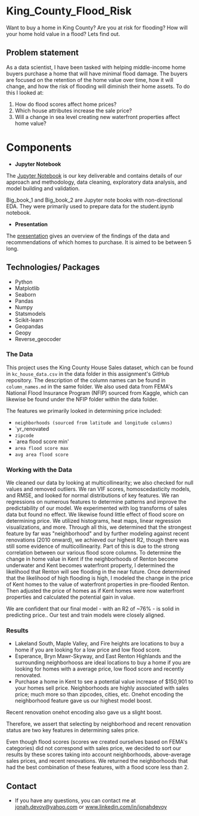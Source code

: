 # King_County_Flood_Risk
Want to buy a home in King County? Are you at risk for flooding? How will your home hold value in a flood? Lets find out.

## Problem statement
As a data scientist, I have been tasked with helping middle-income home buyers purchase a home that will have minimal flood damage. The buyers are focused on the retention of the home value over time, how it will change, and how the risk of flooding will diminish their home assets.
To do this I looked at:
1.  How do flood scores affect home prices?
2. Which house attributes increase the sale price?
3. Will a change in sea level creating new waterfront properties affect home value?

# Components

* **Jupyter Notebook**

The [Jupyter Notebook](https://github.com/jj862/King_County_Flood_Risk/edit/main/README.md) is our key deliverable and contains details of our approach and methodology, data cleaning, exploratory data analysis, and model building and validation. 

 Big_book_1 and Big_book_2 are Jupyter note books with non-directional EDA. They were primarily used to prepare data for the student.ipynb notebook. 

* **Presentation**

The [presentation](https://github.com/jj862/King_County_Flood_Risk/blob/main/Your%20big%20idea.pdf) gives an overview of the findings of the data and recommendations of which homes to purchase.  It is aimed to be between 5  long.


## Technologies/ Packages

* Python 
* Matplotlib
* Seaborn 
* Pandas 
* Numpy
* Statsmodels 
* Scikit-learn 
* Geopandas 
* Geopy 
* Reverse_geocoder

### The Data

This project uses the King County House Sales dataset, which can be found in  `kc_house_data.csv` in the data folder in this assignment's GitHub repository. The description of the column names can be found in `column_names.md` in the same folder. We also used data from FEMA's National Flood Insurance Program (NFIP) sourced from Kaggle, which can likewise be found under the NFIP folder within the data folder.

The features we primarily looked in determining price included:

* `neighborhoods (sourced from latitude and longitude columns)`
* `yr_renovated
* `zipcode`
* `area flood score min'
* `area flood score max`
* `avg area flood score`

### Working with the Data

We cleaned our data by looking at multicollinearity; we also checked for null values and removed outliers. We ran VIF scores, homoscedasticity models, and RMSE, and looked for normal distributions of key features. We ran regressions on numerous features to determine patterns and improve the predictability of our model. We experimented with log transforms of sales data but found no effect. We likewise found little effect of flood score on determining price. We utilized histograms, heat maps, linear regression visualizations, and more. Through all this, we determined that the strongest feature by far was "neighborhood" and
by further modeling against recent renovations (2010 onward), we achieved our highest R2, though there was still some evidence of multicollinearity. Part of this
is due to the strong correlation between our various flood score columns. To determine the change in home value in Kent if the neighborhoods of Renton become underwater and Kent becomes waterfront property, I determined the likelihood that Renton will see flooding in the near future. Once determined that the likelihood of high flooding is high, I modeled the change in the price of Kent homes to the value of waterfront properties in pre-flooded Renton. Then adjusted the price of homes as if Kent homes were now waterfront properties and calculated the potential gain in value. 



We are confident that our final model - with an R2 of ~76% - is  solid in predicting price.. Our test and train models were closely aligned.

### Results
 * Lakeland South, Maple Valley, and Fire heights are locations to buy a home if you are looking for a low price and low flood score.
 * Esperance, Bryn Mawr-Skyway, and East Renton Highlands and the surrounding neighborhooss are ideal locations to buy a home if you are looking for 
 homes with a average price, low flood score and recently renovated.
 * Purchase a home in Kent to see a potential value increase of $150,901 to your homes sell price. 
Neighborhoods are highly associated with sales price; much more so than zipcodes, cities, etc. Onehot encoding the neighborhood feature gave us our highest
model boost. 

Recent renovation onehot encoding also gave us a slight boost.

Therefore, we assert that selecting by neighborhood and recent renovation status are two key features in determining sales price.

Even though flood scores (scores we created ourselves based on FEMA's categories) did not correspond with sales price, we decided to sort our results by these scores
taking into account neighborhoods, above-average sales prices, and recent renovations. We returned the neighborhoods that had the best combination of these features, 
with a flood score less than 2. 

## Contact

* If you have any questions, you can contact me at jonah.devoy@yahoo.com or www.linkedin.com/in/jonahdevoy

